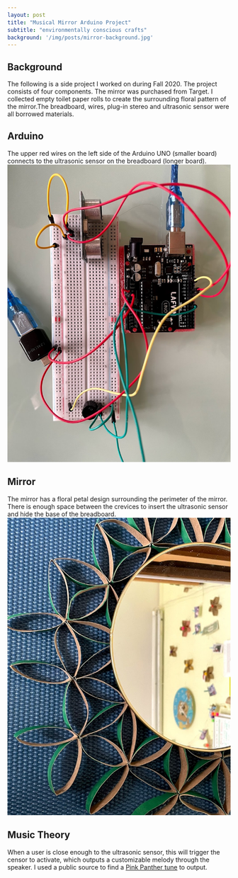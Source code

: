 ```yaml
---
layout: post
title: "Musical Mirror Arduino Project"
subtitle: "environmentally conscious crafts"
background: '/img/posts/mirror-background.jpg'
---
```


## Background 
The following is a side project I worked on during Fall 2020. The project consists of four components. The mirror was purchased from Target. I collected empty toilet paper rolls to create the surrounding floral pattern of the mirror.The breadboard, wires, plug-in stereo and ultrasonic sensor were all borrowed materials.

## Arduino 
The upper red wires on the left side of the Arduino UNO (smaller board) connects to the ultrasonic sensor on the breadboard (longer board).
![Breadboard](/img/posts/breadboard.jpg)

## Mirror 
The mirror has a floral petal design surrounding the perimeter of the mirror. There is enough space between the crevices to insert the ultrasonic sensor and hide the base of the breadboard.
![Mirror](/img/posts/mirror.jpg)

## Music Theory
When a user is close enough to the ultrasonic sensor, this will trigger the censor to activate, which outputs a customizable melody through the speaker. I used a public source to find a [Pink Panther tune](https://github.com/robsoncouto/arduino-songs/blob/master/pinkpanther/pinkpanther.ino) to output. 
